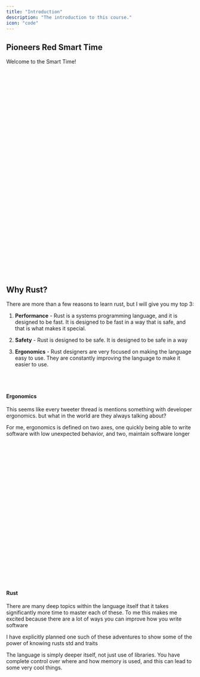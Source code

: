 ```yaml
---
title: "Introduction"
description: "The introduction to this course."
icon: "code"
---
```


## Pioneers Red Smart Time

Welcome to the Smart Time!

<br />
<br />
<br />
<br />
<br />
<br />
<br />
<br />
<br />
<br />
<br />
<br />
<br />
<br />
<br />
<br />
<br />
<br />
<br />
<br />
<br />
<br />
<br />
<br />
<br />
<br />
<br />
<br />
<br />
<br />
<br />
<br />

## Why Rust?

There are more than a few reasons to learn rust, but I will give you my top 3:

1. **Performance** - Rust is a systems programming language, and it is designed
   to be fast. It is designed to be fast in a way that is safe, and that is
   what makes it special.

2. **Safety** - Rust is designed to be safe. It is designed to be safe in a way

3. **Ergonomics** - Rust designers are very focused on making the language
   easy to use. They are constantly improving the language to make it easier
   to use.

<br />
<br />

#### **Ergonomics**

This seems like every tweeter thread is mentions something with developer
ergonomics. but what in the world are they always talking about?

For me, ergonomics is defined on two axes, one quickly being able to write
software with low unexpected behavior, and two, maintain software longer

<br />
<br />
<br />
<br />
<br />
<br />
<br />
<br />
<br />
<br />
<br />
<br />
<br />
<br />
<br />
<br />
<br />
<br />
<br />
<br />
<br />
<br />

#### **Rust**

There are many deep topics within the language itself that it takes
significantly more time to master each of these. To me this makes me excited
because there are a lot of ways you can improve how you write software

I have explicitly planned one such of these adventures to show some of the
power of knowing rusts std and traits

The language is simply deeper itself, not just use of libraries. You have
complete control over where and how memory is used, and this can lead to some
very cool things.

<br />
<br />
<br />
<br />
<br />
<br />
<br />
<br />
<br />
<br />
<br />
<br />
<br />
<br />
<br />
<br />
